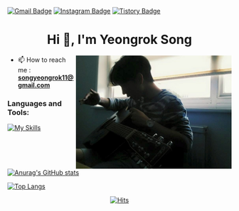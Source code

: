 [![Gmail Badge](https://img.shields.io/badge/Gmail-D14836?style=flat&logo=Gmail&logoColor=white)](mailto:songyeongrok11@gmail.com) 
[![Instagram Badge](https://img.shields.io/badge/Instagram-9c38d1?style=flat&logo=Instagram&logoColor=white)](https://instagram.com/306_song) 
[![Tistory Badge](https://img.shields.io/badge/Tech%20Blog-555263?style=flat&logoColor=white)](https://velog.io/@sicksong)

<h1 align="center">Hi 👋, I'm Yeongrok Song</h1>
<img align="right" alt="" width="350" src="https://github.com/crescentfull/intro/blob/main/1.jpg?raw=true"/>

- 📫 How to reach me : **songyeongrok11@gmail.com**

</p>

<h3 align="left">Languages and Tools:</h3>

[![My Skills](https://skillicons.dev/icons?i=java,spring,eclipse,jquery,py,django,flask,vscode,mysql,js,html,css,aws,git,github&perline=8)](https://skillicons.dev)

[![Anurag's GitHub stats](https://github-readme-stats.vercel.app/api?username=crescentfull&count_private=true&include_all_commits=true&show_icons=true&card_width=550&theme=dark)](https://github.com/crescentfull/github-readme-stats)


[![Top Langs](https://github-readme-stats.vercel.app/api/top-langs/?username=crescentfull&theme=dark&card_width=500&layout=compact)](https://github.com/crescentfull/github-readme-stats)


<div align="center"> 
 
[![Hits](https://hits.seeyoufarm.com/api/count/incr/badge.svg?url=https%3A%2F%2Fgithub.com%2Fcrescentfull&count_bg=%2379C83D&title_bg=%23555555&icon=&icon_color=%23E7E7E7&title=hits&edge_flat=false)](https://hits.seeyoufarm.com)

</div>
